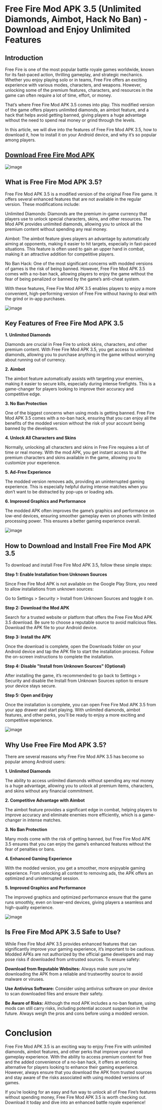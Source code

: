 # Free Fire Mod APK 3.5 (Unlimited Diamonds, Aimbot, Hack No Ban) - Download and Enjoy Unlimited Features

## Introduction

Free Fire is one of the most popular battle royale games worldwide, known for its fast-paced action, thrilling gameplay, and strategic mechanics. Whether you enjoy playing solo or in teams, Free Fire offers an exciting experience with various modes, characters, and weapons. However, unlocking some of the premium features, characters, and resources in the game can often require a lot of time, effort, or money.

That’s where Free Fire Mod APK 3.5 comes into play. This modified version of the game offers players unlimited diamonds, an aimbot feature, and a hack that helps avoid getting banned, giving players a huge advantage without the need to spend real money or grind through the levels.

In this article, we will dive into the features of Free Fire Mod APK 3.5, how to download it, how to install it on your Android device, and why it’s so popular among players.

## [Download Free Fire Mod APK](https://modfyp.io/free-fire/)

![image](https://github.com/user-attachments/assets/6fbc77bd-5c1c-4f72-a0d2-b8f745a69719)



## What is Free Fire Mod APK 3.5?

Free Fire Mod APK 3.5 is a modified version of the original Free Fire game. It offers several enhanced features that are not available in the regular version. These modifications include:

Unlimited Diamonds: Diamonds are the premium in-game currency that players use to unlock special characters, skins, and other resources. The Mod APK provides unlimited diamonds, allowing you to unlock all the premium content without spending any real money.

Aimbot: The aimbot feature gives players an advantage by automatically aiming at opponents, making it easier to hit targets, especially in fast-paced situations. This feature is often used to gain an upper hand in combat, making it an attractive addition for competitive players.

No Ban Hack: One of the most significant concerns with modded versions of games is the risk of being banned. However, Free Fire Mod APK 3.5 comes with a no-ban hack, allowing players to enjoy the game without the fear of being penalized or banned by the game’s anti-cheat system.

With these features, Free Fire Mod APK 3.5 enables players to enjoy a more convenient, high-performing version of Free Fire without having to deal with the grind or in-app purchases.

![image](https://github.com/user-attachments/assets/efd25071-fb9e-4a38-8918-30875722f1c9)


## Key Features of Free Fire Mod APK 3.5

**1. Unlimited Diamonds**


Diamonds are crucial in Free Fire to unlock skins, characters, and other premium content. With Free Fire Mod APK 3.5, you get access to unlimited diamonds, allowing you to purchase anything in the game without worrying about running out of currency.

**2. Aimbot**

The aimbot feature automatically assists with targeting your enemies, making it easier to secure kills, especially during intense firefights. This is a game-changer for players looking to improve their accuracy and competitive edge.

**3. No Ban Protection**

One of the biggest concerns when using mods is getting banned. Free Fire Mod APK 3.5 comes with a no-ban hack, ensuring that you can enjoy all the benefits of the modded version without the risk of your account being banned by the developers.

**4. Unlock All Characters and Skins**

Normally, unlocking all characters and skins in Free Fire requires a lot of time or real money. With the mod APK, you get instant access to all the premium characters and skins available in the game, allowing you to customize your experience.

**5. Ad-Free Experience**

The modded version removes ads, providing an uninterrupted gaming experience. This is especially helpful during intense matches when you don’t want to be distracted by pop-ups or loading ads.

**6. Improved Graphics and Performance**

The modded APK often improves the game’s graphics and performance on low-end devices, ensuring smoother gameplay even on phones with limited processing power. This ensures a better gaming experience overall.

![image](https://github.com/user-attachments/assets/bbb29c2a-aa1e-4124-b0a6-58e5a8796eee)


## How to Download and Install Free Fire Mod APK 3.5

To download and install Free Fire Mod APK 3.5, follow these simple steps:

**Step 1: Enable Installation from Unknown Sources**

Since Free Fire Mod APK is not available on the Google Play Store, you need to allow installations from unknown sources:

Go to Settings > Security > Install from Unknown Sources and toggle it on.

**Step 2: Download the Mod APK**

Search for a trusted website or platform that offers the Free Fire Mod APK 3.5 download. Be sure to choose a reputable source to avoid malicious files. Download the APK file to your Android device.

**Step 3: Install the APK**

Once the download is complete, open the Downloads folder on your Android device and tap the APK file to start the installation process. Follow the on-screen instructions to complete the installation.

**Step 4: Disable "Install from Unknown Sources" (Optional)**


After installing the game, it’s recommended to go back to Settings > Security and disable the Install from Unknown Sources option to ensure your device stays secure.

**Step 5: Open and Enjoy**

Once the installation is complete, you can open Free Fire Mod APK 3.5 from your app drawer and start playing. With unlimited diamonds, aimbot features, and other perks, you’ll be ready to enjoy a more exciting and competitive experience.

![image](https://github.com/user-attachments/assets/149de453-2584-42f5-baaf-8941d5bdb9b2)


## Why Use Free Fire Mod APK 3.5?

There are several reasons why Free Fire Mod APK 3.5 has become so popular among Android users:

**1. Unlimited Diamonds**

The ability to access unlimited diamonds without spending any real money is a huge advantage, allowing you to unlock all premium items, characters, and skins without any financial commitment.

**2. Competitive Advantage with Aimbot**

The aimbot feature provides a significant edge in combat, helping players to improve accuracy and eliminate enemies more efficiently, which is a game-changer in intense matches.

**3. No Ban Protection**

Many mods come with the risk of getting banned, but Free Fire Mod APK 3.5 ensures that you can enjoy the game’s enhanced features without the fear of penalties or bans.

**4. Enhanced Gaming Experience**

With the modded version, you get a smoother, more enjoyable gaming experience. From unlocking all content to removing ads, the APK offers an optimized and uninterrupted session.

**5. Improved Graphics and Performance**

The improved graphics and optimized performance ensure that the game runs smoothly, even on lower-end devices, giving players a seamless and high-quality experience.

![image](https://github.com/user-attachments/assets/29089e02-b16a-49d1-97b9-87ac4d91f570)


## Is Free Fire Mod APK 3.5 Safe to Use?

While Free Fire Mod APK 3.5 provides enhanced features that can significantly improve your gaming experience, it’s important to be cautious. Modded APKs are not authorized by the official game developers and may pose risks if downloaded from untrusted sources. To ensure safety:

**Download from Reputable Websites:** Always make sure you’re downloading the APK from a reliable and trustworthy source to avoid malware or viruses.

**Use Antivirus Software:** Consider using antivirus software on your device to scan downloaded files and ensure their safety.


**Be Aware of Risks:** Although the mod APK includes a no-ban feature, using mods can still carry risks, including potential account suspension in the future. Always weigh the pros and cons before using a modded version.

# Conclusion

Free Fire Mod APK 3.5 is an exciting way to enjoy Free Fire with unlimited diamonds, aimbot features, and other perks that improve your overall gameplay experience. With the ability to access premium content for free and the added convenience of a no-ban hack, it offers an enticing alternative for players looking to enhance their gaming experience. However, always ensure that you download the APK from trusted sources and stay aware of the risks associated with using modded versions of games.

If you’re looking for an easy and fun way to unlock all of Free Fire’s features without spending money, Free Fire Mod APK 3.5 is worth checking out. Download it today and dive into an enhanced battle royale experience!
